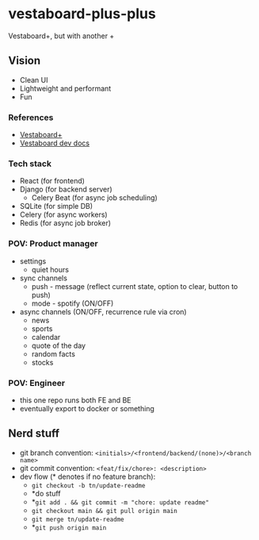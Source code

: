 # vestaboard-plus-plus
Vestaboard+, but with another +

## Vision
- Clean UI
- Lightweight and performant
- Fun

### References
- [Vestaboard+](https://www.vestaboard.com/plus)
- [Vestaboard dev docs](https://docs.vestaboard.com/docs/local-api/introduction/?_gl=1*tzsb1s*_gcl_au*MjA0NDc4OTkwLjE3NDAyNDYwNjM.*_ga*NTkzMjIyNTI1LjE3NDAyNDYwNjM.*_ga_JE1QENZVTH*MTc0MTE0NDAyNi4xMC4xLjE3NDExNDQ0OTUuMjcuMC43MDQ5NjM5MjQ.&_ga=2.32622909.284988025.1741060193-593222525.1740246063)

### Tech stack
- React (for frontend)
- Django (for backend server)
  - Celery Beat (for async job scheduling)
- SQLite (for simple DB)
- Celery (for async workers)
- Redis (for async job broker)

### POV: Product manager
- settings
  - quiet hours
- sync channels
  - push - message (reflect current state, option to clear, button to push)
  - mode - spotify (ON/OFF)
- async channels (ON/OFF, recurrence rule via cron)
  - news
  - sports
  - calendar
  - quote of the day
  - random facts
  - stocks

### POV: Engineer
- this one repo runs both FE and BE
- eventually export to docker or something

## Nerd stuff
- git branch convention: `<initials>/<frontend/backend/(none)>/<branch name>`
- git commit convention: `<feat/fix/chore>: <description>`
- dev flow (* denotes if no feature branch): 
  - `git checkout -b tn/update-readme`
  - *do stuff
  - *`git add . && git commit -m "chore: update readme"`
  - `git checkout main && git pull origin main`
  - `git merge tn/update-readme`
  - *`git push origin main`